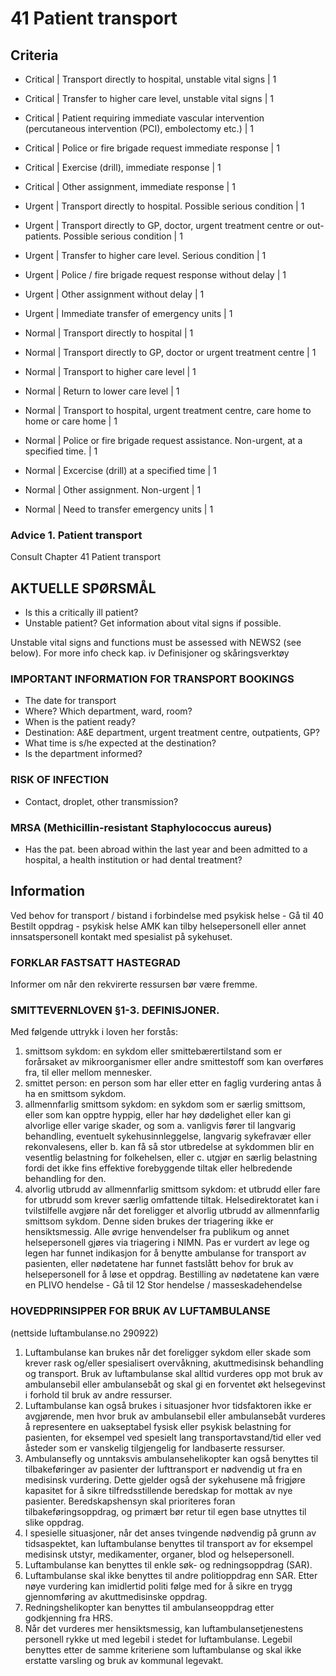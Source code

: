# 41 Patient transport

## Criteria 

- Critical | Transport directly to hospital, unstable vital signs | 1
- Critical | Transfer to higher care level, unstable vital signs | 1
- Critical | Patient requiring immediate vascular intervention (percutaneous intervention (PCI), embolectomy etc.) | 1
- Critical | Police or fire brigade request immediate response | 1
- Critical | Exercise (drill), immediate response | 1
- Critical | Other assignment, immediate response | 1

- Urgent | Transport directly to hospital. Possible serious condition | 1
- Urgent | Transport directly to GP, doctor, urgent treatment centre or out-patients. Possible serious condition | 1
- Urgent | Transfer to higher care level. Serious condition | 1
- Urgent | Police / fire brigade request response without delay | 1
- Urgent | Other assignment without delay | 1
- Urgent | Immediate transfer of emergency units | 1

- Normal | Transport directly to hospital | 1
- Normal | Transport directly to GP, doctor or urgent treatment centre | 1
- Normal | Transport to higher care level | 1
- Normal | Return to lower care level | 1
- Normal | Transport to hospital, urgent treatment centre, care home to home or care home | 1
- Normal | Police or fire brigade request assistance. Non-urgent, at a specified time. | 1
- Normal | Excercise (drill) at a specified time | 1
- Normal | Other assignment. Non-urgent | 1
- Normal | Need to transfer emergency units | 1


### Advice 1. Patient transport
Consult Chapter 41 Patient transport

## AKTUELLE SPØRSMÅL
- Is this a critically ill patient?
- Unstable patient? Get information about vital signs if possible.

Unstable vital signs and functions must be assessed with NEWS2 (see below). For more info check kap. iv Definisjoner og skåringsverktøy

### IMPORTANT INFORMATION FOR TRANSPORT BOOKINGS
- The date for transport
- Where? Which department, ward, room?
- When is the patient ready?
- Destination: A&E department, urgent treatment centre, outpatients, GP?
- What time is s/he expected at the destination?
- Is the department informed?

### RISK OF INFECTION
- Contact, droplet, other transmission? 

### MRSA (Methicillin-resistant Staphylococcus aureus)
- Has the pat. been abroad within the last year and been admitted to a hospital, a health institution or had dental treatment?

## Information 
Ved behov for transport / bistand i forbindelse med psykisk helse - Gå til 40 Bestilt oppdrag - psykisk helse
AMK kan tilby helsepersonell eller annet innsatspersonell kontakt med spesialist på sykehuset.
### FORKLAR FASTSATT HASTEGRAD
Informer om når den rekvirerte ressursen bør være fremme.

### SMITTEVERNLOVEN §1-3. DEFINISJONER.
Med følgende uttrykk i loven her forstås:
1. smittsom sykdom: en sykdom eller smittebærertilstand som er forårsaket av mikroorganismer eller andre smittestoff som kan overføres fra, til eller mellom mennesker.
2. smittet person: en person som har eller etter en faglig vurdering antas å ha en smittsom sykdom.
3. allmennfarlig smittsom sykdom: en sykdom som er særlig smittsom, eller som kan opptre hyppig, eller har høy dødelighet eller kan gi alvorlige eller varige skader, og som 
a. vanligvis fører til langvarig behandling, eventuelt sykehusinnleggelse, langvarig sykefravær eller rekonvalesens, eller
b. kan få så stor utbredelse at sykdommen blir en vesentlig belastning for folkehelsen, eller
c. utgjør en særlig belastning fordi det ikke fins effektive forebyggende tiltak eller helbredende behandling for den.
4. alvorlig utbrudd av allmennfarlig smittsom sykdom: et utbrudd eller fare for utbrudd som krever særlig omfattende tiltak. Helsedirektoratet kan i tvilstilfelle avgjøre når det foreligger et alvorlig utbrudd av allmennfarlig smittsom sykdom.
Denne siden brukes der triagering ikke er hensiktsmessig. Alle øvrige henvendelser fra publikum og annet helsepersonell gjøres via triagering i NIMN. Pas er vurdert av lege og legen har funnet indikasjon for å benytte ambulanse for transport
av pasienten, eller nødetatene har funnet fastslått behov for bruk av helsepersonell for å løse et oppdrag.
Bestilling av nødetatene kan være en PLIVO hendelse - Gå til 12 Stor hendelse / masseskadehendelse

### HOVEDPRINSIPPER FOR BRUK AV LUFTAMBULANSE
(nettside luftambulanse.no 290922)
1. Luftambulanse kan brukes når det foreligger sykdom eller skade som krever rask og/eller spesialisert overvåkning, akuttmedisinsk behandling og transport. Bruk av luftambulanse skal alltid vurderes opp mot bruk av ambulansebil eller ambulansebåt og skal gi en forventet økt helsegevinst i forhold til bruk av andre ressurser.
2. Luftambulanse kan også brukes i situasjoner hvor tidsfaktoren ikke er avgjørende, men hvor bruk av ambulansebil eller ambulansebåt vurderes å representere en uakseptabel fysisk eller psykisk belastning for pasienten, for eksempel ved
spesielt lang transportavstand/tid eller ved åsteder som er vanskelig tilgjengelig for landbaserte ressurser.
3. Ambulansefly og unntaksvis ambulansehelikopter kan også benyttes til tilbakeføringer av pasienter der lufttransport er nødvendig ut fra en medisinsk vurdering. Dette gjelder også der sykehusene må frigjøre kapasitet for å sikre tilfredsstillende beredskap for mottak av nye pasienter. Beredskapshensyn skal prioriteres foran tilbakeføringsoppdrag, og primært bør retur til egen base utnyttes til slike oppdrag.
4. I spesielle situasjoner, når det anses tvingende nødvendig på grunn av tidsaspektet, kan luftambulanse benyttes til transport av for eksempel medisinsk utstyr, medikamenter, organer, blod og helsepersonell.
5. Luftambulanse kan benyttes til enkle søk- og redningsoppdrag (SAR).
6. Luftambulanse skal ikke benyttes til andre politioppdrag enn SAR. Etter nøye vurdering kan imidlertid politi følge med for å sikre en trygg gjennomføring av akuttmedisinske oppdrag.
7. Redningshelikopter kan benyttes til ambulanseoppdrag etter godkjenning fra HRS.
8. Når det vurderes mer hensiktsmessig, kan luftambulansetjenestens personell rykke ut med legebil i stedet for luftambulanse. Legebil benyttes etter de samme kriteriene som luftambulanse og skal ikke erstatte varsling og bruk av kommunal legevakt.
